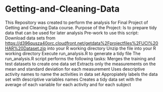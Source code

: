 # Getting-and-Cleaning-Data
This Repository was created to perform the analysis for Final Project of Getting and Cleaning Data course.
Purpose of the Project:
Is to prepare tidy data that can be used for later analysis
Pre-work to use this script:
Download data sets from https://d396qusza40orc.cloudfront.net/getdata%2Fprojectfiles%2FUCI%20HAR%20Dataset.zip into your R working directory
Unzip the file into your R working directory
Execute run_analysis.R to generate a tidy file
The run_analysis.R script performs the following tasks:
Merges the training and test datasets to create one data set
Extracts only the measurements on the mean and standard deviation for each measurement
Uses descriptive activity names to name the activities in data set
Appropiately labels the data set with descriptive variables names
Creates a tidy data set with the average of each variable for each activity and for each subject
